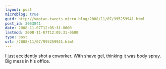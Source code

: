 ```yaml
---
layout: post
microblog: true
guid: http://vmstan-tweets.micro.blog/2008/11/07/995259941.html
post_id: 3053841
date: 2008-11-07T12:05:31-0600
lastmod: 2008-11-07T12:05:31-0600
type: post
url: /2008/11/07/995259941.html
---
```

I just accidently shot a coworker. With shave gel, thinking it was body spray. Big mess in his office.
